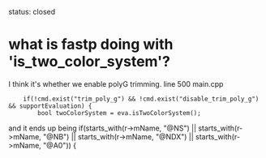 status: closed
# what is fastp doing with 'is_two_color_system'?

I think it's whether we enable polyG trimming.
line 500 main.cpp
```
    if(!cmd.exist("trim_poly_g") && !cmd.exist("disable_trim_poly_g") && supportEvaluation) {
        bool twoColorSystem = eva.isTwoColorSystem();
```

and it ends up being
    if(starts_with(r->mName, "@NS") || starts_with(r->mName, "@NB") || starts_with(r->mName, "@NDX") || starts_with(r->mName, "@A0")) {



